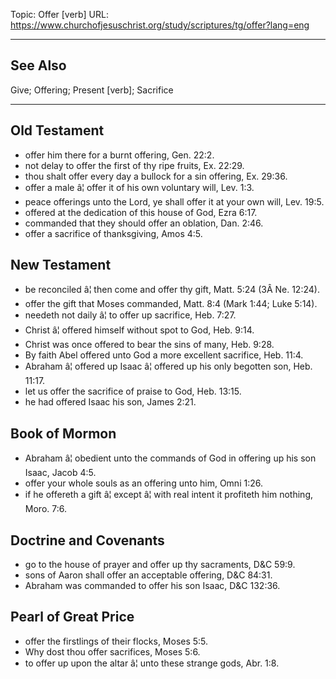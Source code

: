 Topic: Offer [verb]
URL: https://www.churchofjesuschrist.org/study/scriptures/tg/offer?lang=eng

---

## See Also

Give; Offering; Present [verb]; Sacrifice

---

## Old Testament

- offer him there for a burnt offering, Gen. 22:2.
- not delay to offer the first of thy ripe fruits, Ex. 22:29.
- thou shalt offer every day a bullock for a sin offering, Ex. 29:36.
- offer a male â¦ offer it of his own voluntary will, Lev. 1:3.
- peace offerings unto the Lord, ye shall offer it at your own will, Lev. 19:5.
- offered at the dedication of this house of God, Ezra 6:17.
- commanded that they should offer an oblation, Dan. 2:46.
- offer a sacrifice of thanksgiving, Amos 4:5.

## New Testament

- be reconciled â¦ then come and offer thy gift, Matt. 5:24 (3Â Ne. 12:24).
- offer the gift that Moses commanded, Matt. 8:4 (Mark 1:44; Luke 5:14).
- needeth not daily â¦ to offer up sacrifice, Heb. 7:27.
- Christ â¦ offered himself without spot to God, Heb. 9:14.
- Christ was once offered to bear the sins of many, Heb. 9:28.
- By faith Abel offered unto God a more excellent sacrifice, Heb. 11:4.
- Abraham â¦ offered up Isaac â¦ offered up his only begotten son, Heb. 11:17.
- let us offer the sacrifice of praise to God, Heb. 13:15.
- he had offered Isaac his son, James 2:21.

## Book of Mormon

- Abraham â¦ obedient unto the commands of God in offering up his son Isaac, Jacob 4:5.
- offer your whole souls as an offering unto him, Omni 1:26.
- if he offereth a gift â¦ except â¦ with real intent it profiteth him nothing, Moro. 7:6.

## Doctrine and Covenants

- go to the house of prayer and offer up thy sacraments, D&C 59:9.
- sons of Aaron shall offer an acceptable offering, D&C 84:31.
- Abraham was commanded to offer his son Isaac, D&C 132:36.

## Pearl of Great Price

- offer the firstlings of their flocks, Moses 5:5.
- Why dost thou offer sacrifices, Moses 5:6.
- to offer up upon the altar â¦ unto these strange gods, Abr. 1:8.

